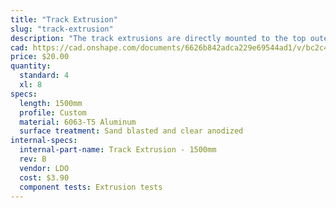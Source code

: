 ```yaml
---
title: "Track Extrusion"
slug: "track-extrusion"
description: "The track extrusions are directly mounted to the top outer edges of the supporting infrastrucutre. They are combined end-to-end in order to create longer tracks. The gantry V-wheels roll along the track extrusions, allowing FarmBot to move in the x-direction."
cad: https://cad.onshape.com/documents/6626b842adca229e69544ad1/v/bc2c49ac1a57d66286459079/e/a458d6d16395dddfe24c72df
price: $20.00
quantity:
  standard: 4
  xl: 8
specs:
  length: 1500mm
  profile: Custom
  material: 6063-T5 Aluminum
  surface treatment: Sand blasted and clear anodized
internal-specs:
  internal-part-name: Track Extrusion - 1500mm
  rev: B
  vendor: LDO
  cost: $3.90
  component tests: Extrusion tests
---
```

